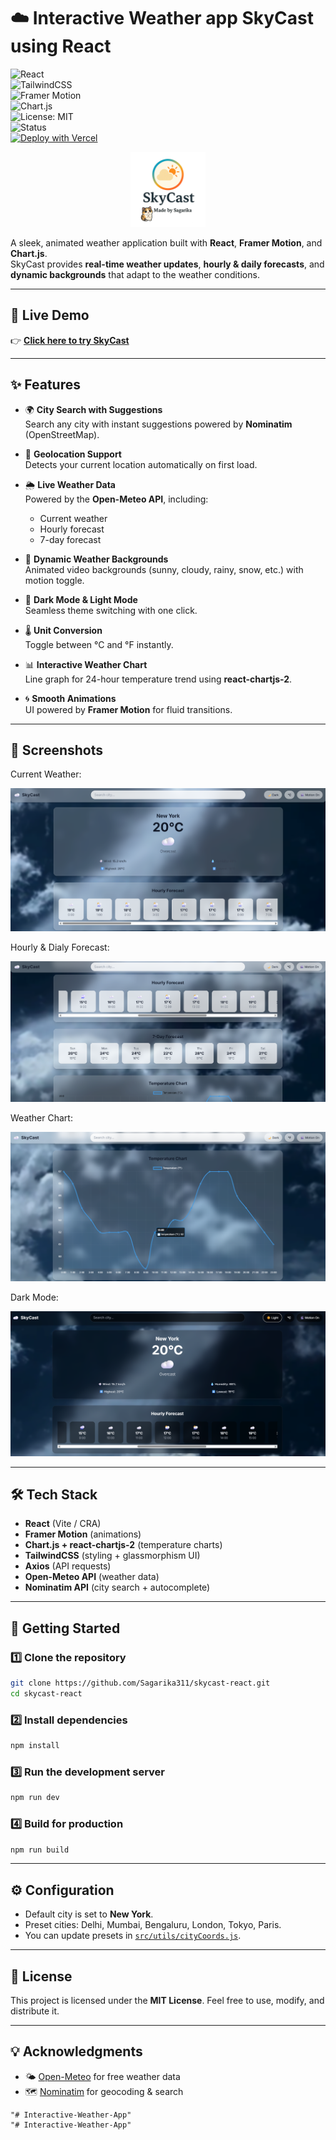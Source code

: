 # ☁️ Interactive Weather app SkyCast using React

![React](https://img.shields.io/badge/React-18-blue?logo=react)  
![TailwindCSS](https://img.shields.io/badge/TailwindCSS-3.0-38BDF8?logo=tailwindcss)  
![Framer Motion](https://img.shields.io/badge/Framer_Motion-Animation-FF69B4?logo=framer)  
![Chart.js](https://img.shields.io/badge/Chart.js-4.0-orange?logo=chartdotjs)  
![License: MIT](https://img.shields.io/badge/License-MIT-green.svg)  
![Status](https://img.shields.io/badge/Status-Active-success)  
[![Deploy with Vercel](https://vercelbadge.vercel.app/api/Sagarika311/interactive-weather-app)](https://interactive-weather-app-psi.vercel.app/) 

<p align="center">
  <img src="public/logo.png" alt="SkyCast Logo" width="120"/>
</p>

A sleek, animated weather application built with **React**, **Framer Motion**, and **Chart.js**.  
SkyCast provides **real-time weather updates**, **hourly & daily forecasts**, and **dynamic backgrounds** that adapt to the weather conditions.

---

## 🔗 Live Demo

👉 **[Click here to try SkyCast](https://skycast-react.vercel.app)**  

---

## ✨ Features

- 🌍 **City Search with Suggestions**  
  Search any city with instant suggestions powered by **Nominatim** (OpenStreetMap).

- 📍 **Geolocation Support**  
  Detects your current location automatically on first load.

- 🌦 **Live Weather Data**  
  Powered by the **Open-Meteo API**, including:
  - Current weather
  - Hourly forecast
  - 7-day forecast

- 🎨 **Dynamic Weather Backgrounds**  
  Animated video backgrounds (sunny, cloudy, rainy, snow, etc.) with motion toggle.

- 🌙 **Dark Mode & Light Mode**  
  Seamless theme switching with one click.

- 🌡 **Unit Conversion**  
  Toggle between °C and °F instantly.

- 📊 **Interactive Weather Chart**  
  Line graph for 24-hour temperature trend using **react-chartjs-2**.

- 🌀 **Smooth Animations**  
  UI powered by **Framer Motion** for fluid transitions.

---

## 📸 Screenshots

Current Weather:

![Current](screenshots/Current.png)

Hourly & Dialy Forecast:

![Hourly & Daily](screenshots/Hourly&Daily.png)

Weather Chart:

![Daily](screenshots/Chart.png) 

Dark Mode:

![Chart](screenshots/Darkmode.png)

---

## 🛠️ Tech Stack

- **React** (Vite / CRA)
- **Framer Motion** (animations)
- **Chart.js + react-chartjs-2** (temperature charts)
- **TailwindCSS** (styling + glassmorphism UI)
- **Axios** (API requests)
- **Open-Meteo API** (weather data)
- **Nominatim API** (city search + autocomplete)

---

## 🚀 Getting Started

### 1️⃣ Clone the repository
```bash
git clone https://github.com/Sagarika311/skycast-react.git
cd skycast-react
````

### 2️⃣ Install dependencies

```bash
npm install
```

### 3️⃣ Run the development server

```bash
npm run dev
```

### 4️⃣ Build for production

```bash
npm run build
```

---

## ⚙️ Configuration

* Default city is set to **New York**.
* Preset cities: Delhi, Mumbai, Bengaluru, London, Tokyo, Paris.
* You can update presets in [`src/utils/cityCoords.js`](src/utils/cityCoords.js).

---

## 📝 License

This project is licensed under the **MIT License**.
Feel free to use, modify, and distribute it.

---

## 💡 Acknowledgments

* 🌤 [Open-Meteo](https://open-meteo.com/) for free weather data
* 🗺 [Nominatim](https://nominatim.org/) for geocoding & search

```
"# Interactive-Weather-App" 
"# Interactive-Weather-App" 
